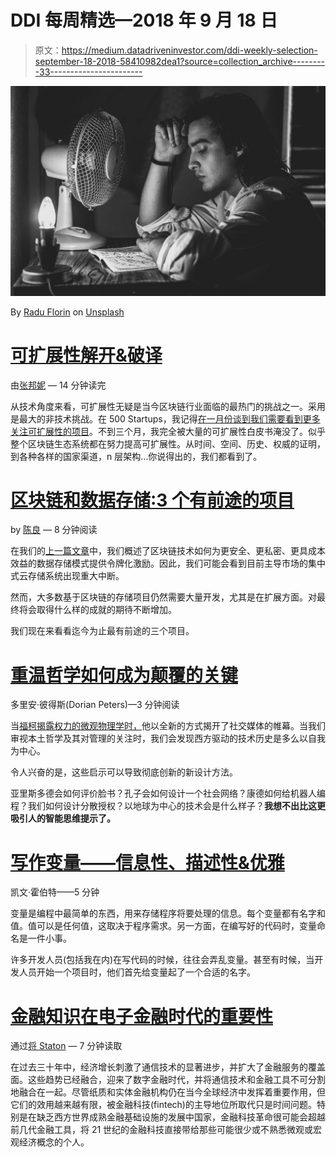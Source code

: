 # DDI 每周精选—2018 年 9 月 18 日

> 原文：<https://medium.datadriveninvestor.com/ddi-weekly-selection-september-18-2018-58410982dea1?source=collection_archive---------33----------------------->

![](img/a3ef5cd6583a921f3c8a05e5c9daf38e.png)

By [Radu Florin](https://unsplash.com/@raduflorin?utm_source=medium&utm_medium=referral) on [Unsplash](https://unsplash.com?utm_source=medium&utm_medium=referral)

# [可扩展性解开&破译](https://medium.com/datadriveninvestor/scalability-untangled-deciphered-cb2146b9b5e9)

由[张邦妮](https://medium.com/@bonkat) — 14 分钟读完

从技术角度来看，可扩展性无疑是当今区块链行业面临的最热门的挑战之一。采用是最大的非技术挑战。在 500 Startups，我记得[在一月份谈到我们需要看到更多关注可扩展性的项目](https://www.bloomberg.com/news/videos/2018-01-29/500-startups-cheung-says-bitcoin-is-boring-video)。不到三个月，我完全被大量的可扩展性白皮书淹没了。似乎整个区块链生态系统都在努力提高可扩展性。从时间、空间、历史、权威的证明，到各种各样的国家渠道，n 层架构…你说得出的，我们都看到了。

# [区块链和数据存储:3 个有前途的项目](https://medium.com/datadriveninvestor/blockchain-and-data-storage-3-promising-projects-bffbdbefe0a9)

by [陈良](https://medium.com/@justinspchan) — 8 分钟阅读

在我们的[上一篇文章](http://www.datadriveninvestor.com/2018/09/05/blockchain-and-data-storage-a-perfect-match/)中，我们概述了区块链技术如何为更安全、更私密、更具成本效益的数据存储模式提供令牌化激励。因此，我们可能会看到目前主导市场的集中式云存储系统出现重大中断。

然而，大多数基于区块链的存储项目仍然需要大量开发，尤其是在扩展方面。对最终将会取得什么样的成就的期待不断增加。

我们现在来看看迄今为止最有前途的三个项目。

# [重温哲学如何成为颠覆的关键](https://medium.com/datadriveninvestor/how-brushing-up-on-philosophy-is-the-key-to-disruption-d885e9d2d347)

多里安·彼得斯(Dorian Peters)—3 分钟阅读

当[福柯揭露权力的微观物理学时，](https://deadphilosophersguide.com/2018/08/10/foucault-panopticism-and-digital-power/)他以全新的方式揭开了社交媒体的帷幕。当我们审视本土哲学及其对管理的关注时，我们会发现西方驱动的技术历史是多么以自我为中心。

令人兴奋的是，这些启示可以导致彻底创新的新设计方法。

亚里斯多德会如何评价脸书？孔子会如何设计一个社会网络？康德如何给机器人编程？我们如何设计分散授权？以地球为中心的技术会是什么样子？**我想不出比这更吸引人的智能思维提示了。**

# [写作变量——信息性、描述性&优雅](https://medium.com/datadriveninvestor/writing-variable-informative-descriptive-elegant-1dd6f3f15db3)

凯文·霍伯特——5 分钟

变量是编程中最简单的东西，用来存储程序将要处理的信息。每个变量都有名字和值。值可以是任何值，这取决于程序需求。另一方面，在编写好的代码时，变量命名是一件小事。

许多开发人员(包括我在内)在写代码的时候，往往会弄乱变量。甚至有时候，当开发人员开始一个项目时，他们首先给变量起了一个合适的名字。

# [金融知识在电子金融时代的重要性](https://medium.com/datadriveninvestor/the-importance-of-financial-literacy-in-the-age-of-e-finance-c62b5080cec2)

通过[将 Staton](https://medium.com/@WStaton85) — 7 分钟读取

在过去三十年中，经济增长刺激了通信技术的显著进步，并扩大了金融服务的覆盖面。这些趋势已经融合，迎来了数字金融时代，并将通信技术和金融工具不可分割地融合在一起。尽管纸质和实体金融机构仍在当今全球经济中发挥着重要作用，但它们的效用越来越有限，被金融科技(fintech)的主导地位所取代只是时间问题。特别是在缺乏西方世界成熟金融基础设施的发展中国家，金融科技革命很可能会超越前几代金融工具，将 21 世纪的金融科技直接带给那些可能很少或不熟悉微观或宏观经济概念的个人。